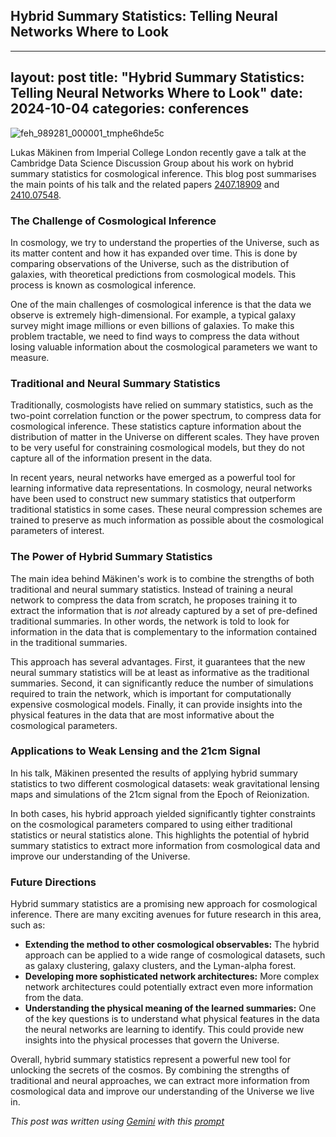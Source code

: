 ## Hybrid Summary Statistics: Telling Neural Networks Where to Look

---
layout: post
title:  "Hybrid Summary Statistics: Telling Neural Networks Where to Look"
date:   2024-10-04
categories: conferences
---
![feh_989281_000001_tmphe6hde5c](https://github.com/user-attachments/assets/4ac93078-40be-48f0-a06a-81cc406e0cd8)

Lukas Mäkinen from Imperial College London recently gave a talk at the Cambridge Data Science Discussion Group about his work on hybrid summary statistics for cosmological inference.  This blog post summarises the main points of his talk and the related papers [2407.18909](https://arxiv.org/pdf/2407.18909) and [2410.07548](https://arxiv.org/pdf/2410.07548).

### The Challenge of Cosmological Inference

In cosmology, we try to understand the properties of the Universe, such as its matter content and how it has expanded over time. This is done by comparing observations of the Universe, such as the distribution of galaxies, with theoretical predictions from cosmological models. This process is known as cosmological inference.

One of the main challenges of cosmological inference is that the data we observe is extremely high-dimensional. For example, a typical galaxy survey might image millions or even billions of galaxies.  To make this problem tractable, we need to find ways to compress the data without losing valuable information about the cosmological parameters we want to measure.

### Traditional and Neural Summary Statistics

Traditionally, cosmologists have relied on summary statistics, such as the two-point correlation function or the power spectrum, to compress data for cosmological inference. These statistics capture information about the distribution of matter in the Universe on different scales. They have proven to be very useful for constraining cosmological models, but they do not capture all of the information present in the data.

In recent years, neural networks have emerged as a powerful tool for learning informative data representations.  In cosmology, neural networks have been used to construct new summary statistics that outperform traditional statistics in some cases. These neural compression schemes are trained to preserve as much information as possible about the cosmological parameters of interest.

### The Power of Hybrid Summary Statistics

The main idea behind Mäkinen's work is to combine the strengths of both traditional and neural summary statistics. Instead of training a neural network to compress the data from scratch, he proposes training it to extract the information that is *not* already captured by a set of pre-defined traditional summaries. In other words, the network is told to look for information in the data that is complementary to the information contained in the traditional summaries.

This approach has several advantages. First, it guarantees that the new neural summary statistics will be at least as informative as the traditional summaries. Second, it can significantly reduce the number of simulations required to train the network, which is important for computationally expensive cosmological models. Finally, it can provide insights into the physical features in the data that are most informative about the cosmological parameters.

### Applications to Weak Lensing and the 21cm Signal

In his talk, Mäkinen presented the results of applying hybrid summary statistics to two different cosmological datasets: weak gravitational lensing maps and simulations of the 21cm signal from the Epoch of Reionization. 

In both cases, his hybrid approach yielded significantly tighter constraints on the cosmological parameters compared to using either traditional statistics or neural statistics alone. This highlights the potential of hybrid summary statistics to extract more information from cosmological data and improve our understanding of the Universe.

### Future Directions

Hybrid summary statistics are a promising new approach for cosmological inference. There are many exciting avenues for future research in this area, such as:

* **Extending the method to other cosmological observables:** The hybrid approach can be applied to a wide range of cosmological datasets, such as galaxy clustering, galaxy clusters, and the Lyman-alpha forest.
* **Developing more sophisticated network architectures:**  More complex network architectures could potentially extract even more information from the data.
* **Understanding the physical meaning of the learned summaries:** One of the key questions is to understand what physical features in the data the neural networks are learning to identify. This could provide new insights into the physical processes that govern the Universe.

Overall, hybrid summary statistics represent a powerful new tool for unlocking the secrets of the cosmos. By combining the strengths of traditional and neural approaches, we can extract more information from cosmological data and improve our understanding of the Universe we live in. 


*This post was written using [Gemini](https://deepmind.google/technologies/gemini/) with this [prompt](/prompts/2024-10-14-hybrid-summary-statistics.md)*
